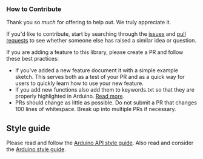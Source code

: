 ### How to Contribute

Thank you so *much* for offering to help out. We truly appreciate it.

If you'd like to contribute, start by searching through the [issues](../../issues) and [pull requests](../../pulls) to see whether someone else has raised a similar idea or question.

If you are adding a feature to this library, please create a PR and follow these best practices:

- If you've added a new feature document it with a simple example sketch. This serves both as a test of your PR and as a quick way for users to quickly learn how to use your new feature.
- If you add new functions also add them to keywords.txt so that they are properly highlighted in Arduino. [Read more](https://www.arduino.cc/en/Hacking/libraryTutorial).
- PRs should change as little as possible. Do not submit a PR that changes 100 lines of whitespace. Break up into multiple PRs if necessary.

## Style guide

Please read and follow the [Arduino API style guide](https://www.arduino.cc/en/Reference/APIStyleGuide). Also read and consider the [Arduino style guide](https://www.arduino.cc/en/Reference/StyleGuide).
